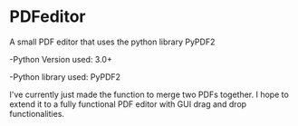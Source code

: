 # PDFeditor
A small PDF editor that uses the python library PyPDF2

-Python Version used: 3.0+

-Python library used: PyPDF2


I've currently just made the function to merge two PDFs together.
I hope to extend it to a fully functional PDF editor with GUI drag and drop functionalities.
